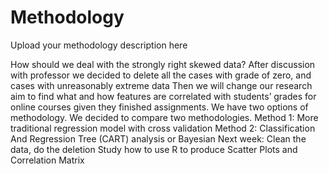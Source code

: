 # Methodology
Upload your methodology description here

How should we deal with the strongly right skewed data?
 After discussion with professor we decided to delete all the cases with grade of zero, and cases with unreasonably extreme data 
 Then we will change our research aim to find what and how features are correlated with students’ grades for online courses given they finished assignments.
 We have two options of methodology. We decided to compare two methodologies.
     Method 1: More traditional regression model with cross validation
     Method 2:  Classification And Regression Tree (CART) analysis or Bayesian
Next week:
 Clean the data, do the deletion 
 Study how to use R to produce Scatter Plots and Correlation Matrix

